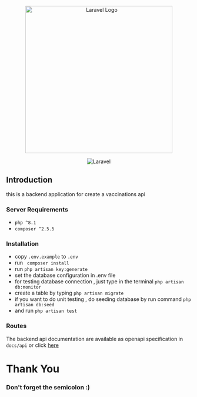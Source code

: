 <p align="center"><a href="https://laravel.com" target="_blank"><img src="https://raw.githubusercontent.com/laravel/art/master/logo-lockup/5%20SVG/2%20CMYK/1%20Full%20Color/laravel-logolockup-cmyk-red.svg" width="400" alt="Laravel Logo"></a></p>

<p align="center">

<img src="https://img.shields.io/badge/Laravel-10.10-orange" alt="Laravel">
</p>

## Introduction


this is a backend application for create a vaccinations api

### Server Requirements

- ```php ^8.1```
- ```composer ^2.5.5```

### Installation

- copy ```.env.example``` to ```.env```
- run ``` composer install```
- run ```php artisan key:generate```
- set the database configuration in .env file
- for testing database connection , just type in the terminal ```php artisan db:monitor```
- create a table by typing ```php artisan migrate```
- if you want to do unit testing , do seeding database by run command ```php artisan db:seed```
- and run ```php artisan test```

### Routes

The backend api documentation are available as openapi specification in ```docs/api``` or click [here](docs/api/)


# Thank You

### Don't forget the semicolon :)
